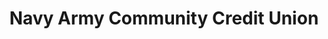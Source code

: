 ---
# This topic lives at
# https://digital.gov/topics/navy-army-community-credit-union

# Topic Title
title: "Navy Army Community Credit Union"

# description — keep it short and clear
summary: ""

# Weight
weight: 1

# For more information on managing topics,
# see https://github.com/GSA/digitalgov.gov/wiki/topics
---